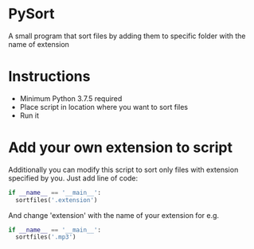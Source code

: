 # PySort
A small program that sort files by adding them to specific folder with the name of extension


# Instructions
- Minimum Python 3.7.5 required
- Place script in location where you want to sort files
- Run it

# Add your own extension to script

Additionally you can modify this script to sort only files with extension specified by you.
Just add line of code:
```python
if __name__ == '__main__':
  sortfiles('.extension')
```
And change 'extension' with the name of your extension for e.g.
```python
if __name__ == '__main__':
  sortfiles('.mp3')
```
